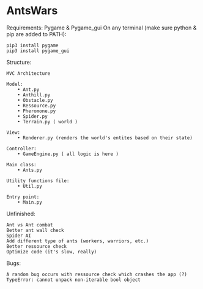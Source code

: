 # AntsWars

Requirements:
    Pygame & Pygame_gui
    On any terminal (make sure python & pip are added to PATH):
    
    pip3 install pygame
    pip3 install pygame_gui


Structure:

    MVC Architecture

    Model: 
        • Ant.py
        • Anthill.py
        • Obstacle.py
        • Ressource.py
        • Pheromone.py
        • Spider.py
        • Terrain.py ( world )

    View:
        • Renderer.py (renders the world's entites based on their state)

    Controller:
        • GameEngine.py ( all logic is here )

    Main class:
        • Ants.py

    Utility functions file:
        • Util.py

    Entry point:
        • Main.py

Unfinished:

    Ant vs Ant combat
    Better ant wall check
    Spider AI
    Add different type of ants (workers, warriors, etc.)
    Better ressource check
    Optimize code (it's slow, really)

Bugs:

    A random bug occurs with ressource check which crashes the app (?)
    TypeError: cannot unpack non-iterable bool object


